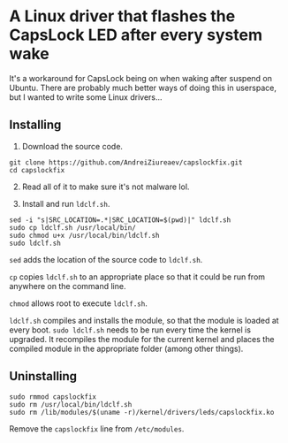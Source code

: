# A Linux driver that flashes the CapsLock LED after every system wake

It's a workaround for CapsLock being on when waking after suspend on Ubuntu. There are probably much better ways of doing this in userspace, but I wanted to write some Linux drivers...

## Installing
1. Download the source code.
```
git clone https://github.com/AndreiZiureaev/capslockfix.git
cd capslockfix
```

2. Read all of it to make sure it's not malware lol.

3. Install and run `ldclf.sh`.
```
sed -i "s|SRC_LOCATION=.*|SRC_LOCATION=$(pwd)|" ldclf.sh
sudo cp ldclf.sh /usr/local/bin/
sudo chmod u+x /usr/local/bin/ldclf.sh
sudo ldclf.sh
```

`sed` adds the location of the source code to `ldclf.sh`.

`cp` copies `ldclf.sh` to an appropriate place so that it could be run from anywhere on the command line.

`chmod` allows root to execute `ldclf.sh`.

`ldclf.sh` compiles and installs the module, so that the module is loaded at every boot.
`sudo ldclf.sh` needs to be run every time the kernel is upgraded.
It recompiles the module for the current kernel and places the compiled module in the appropriate folder (among other things).

## Uninstalling
```
sudo rmmod capslockfix
sudo rm /usr/local/bin/ldclf.sh
sudo rm /lib/modules/$(uname -r)/kernel/drivers/leds/capslockfix.ko
```

Remove the `capslockfix` line from `/etc/modules`.
